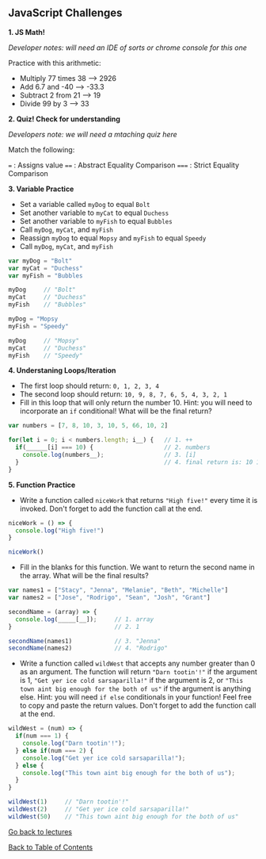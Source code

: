 ## JavaScript Challenges

**1. JS Math!**

_Developer notes: will need an IDE of sorts or chrome console for this one_

Practice with this arithmetic:
- Multiply 77 times 38 --> 2926
- Add 6.7 and -40 --> -33.3
- Subtract 2 from 21 --> 19
- Divide 99 by 3 --> 33

**2. Quiz! Check for understanding**

_Developers note: we will need a mtaching quiz here_

Match the following:

`=` : Assigns value
`==` : Abstract Equality Comparison
`===` : Strict Equality Comparison 

**3. Variable Practice**

- Set a variable called `myDog` to equal `Bolt`
- Set another variable to `myCat` to equal `Duchess`
- Set another variable to `myFish` to equal `Bubbles`
- Call `myDog`, `myCat`, and `myFish`
- Reassign `myDog` to equal `Mopsy` and `myFish` to equal `Speedy`
- Call `myDog`, `myCat`, and `myFish`

```javascript
var myDog = "Bolt"
var myCat = "Duchess"
var myFish = "Bubbles

myDog     // "Bolt"
myCat     // "Duchess"
myFish    // "Bubbles"

myDog = "Mopsy
myFish = "Speedy"

myDog     // "Mopsy"
myCat     // "Duchess"
myFish    // "Speedy"
```

**4. Understaning Loops/Iteration**

- The first loop should return: `0, 1, 2, 3, 4`
- The second loop should return: `10, 9, 8, 7, 6, 5, 4, 3, 2, 1`
- Fill in this loop that will only return the number 10. Hint: you will need to incorporate an `if` conditional! What will be the final return?

```javascript
var numbers = [7, 8, 10, 3, 10, 5, 66, 10, 2]

for(let i = 0; i < numbers.length; i__) {   // 1. ++
  if(______[i] === 10) {                    // 2. numbers
    console.log(numbers__);                 // 3. [i]
  }                                         // 4. final return is: 10 10 10
}
```

**5. Function Practice**

- Write a function called `niceWork` that returns `"High five!"` every time it is invoked. Don't forget to add the function call at the end.
```javascript
niceWork = () => {
  console.log("High five!")
}

niceWork()
```

- Fill in the blanks for this function. We want to return the second name in the array. What will be the final results?
```javascript
var names1 = ["Stacy", "Jenna", "Melanie", "Beth", "Michelle"]
var names2 = ["Jose", "Rodrigo", "Sean", "Josh", "Grant"]

secondName = (array) => {
  console.log(_____[__]);     // 1. array
}                             // 2. 1

secondName(names1)            // 3. "Jenna"
secondName(names2)            // 4. "Rodrigo"
```
- Write a function called `wildWest` that accepts any number greater than 0 as an argument. The function will return `"Darn tootin'!"` if the argument is 1, `"Get yer ice cold sarsaparilla!"` if the argument is 2, or `"This town aint big enough for the both of us"` if the argument is anything else. Hint: you will need `if else` conditionals in your function! Feel free to copy and paste the return values. Don't forget to add the function call at the end.
```javascript
wildWest = (num) => {
  if(num === 1) {
    console.log("Darn tootin'!");
  } else if(num === 2) {
    console.log("Get yer ice cold sarsaparilla!");
  } else {
    console.log("This town aint big enough for the both of us");
  }
}

wildWest(1)     // "Darn tootin'!"
wildWest(2)     // "Get yer ice cold sarsaparilla!"
wildWest(50)    // "This town aint big enough for the both of us"
```

<a href="https://github.com/rachaelstanislaw/learn-pre-work/blob/master/JavaScript/js_lectures.md">Go back to lectures</a>

<a href="https://github.com/rachaelstanislaw/learn-pre-work">Back to Table of Contents</a>
